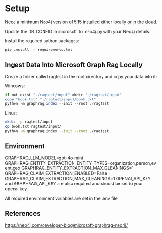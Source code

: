 # Setup

Need a minimum Neo4j version of 5.15 installed either locally or in the cloud.

Update the DB_CONFIG in microsoft_to_neo4j.py with your Neo4j details.

Install the required python packages:

```bash
pip install -r requirements.txt
```

## Ingest Data Into Microsoft Graph Rag Locally

Create a folder called ragtest in the root directory and copy your data into it:

Windows:
```powershell
if not exist "./ragtest/input" mkdir "./ragtest/input"
copy "book.txt" "./ragtest/input/book.txt"
python -m graphrag.index --init --root ./ragtest
```

Linux:
```bash
mkdir -p ragtest/input
cp book.txt ragtest/input/
python -m graphrag.index --init --root ./ragtest
```

## Environment
GRAPHRAG_LLM_MODEL=gpt-4o-mini
GRAPHRAG_ENTITY_EXTRACTION_ENTITY_TYPES=organization,person,event,geo
GRAPHRAG_ENTITY_EXTRACTION_MAX_GLEANINGS=1
GRAPHRAG_CLAIM_EXTRACTION_ENABLED=False
GRAPHRAG_CLAIM_EXTRACTION_MAX_GLEANINGS=1
OPENAI_API_KEY and GRAPHRAG_API_KEY are also required and should be set to your openai key.

All required environment variables are set in the .env file.

## References

https://neo4j.com/developer-blog/microsoft-graphrag-neo4j/
